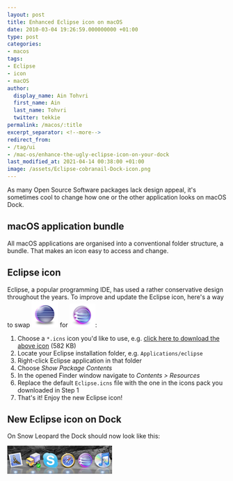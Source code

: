 ```yaml
---
layout: post
title: Enhanced Eclipse icon on macOS
date: 2010-03-04 19:26:59.000000000 +01:00
type: post
categories:
- macos
tags:
- Eclipse
- icon
- macOS
author:
  display_name: Ain Tohvri
  first_name: Ain
  last_name: Tohvri
  twitter: tekkie
permalink: /macos/:title
excerpt_separator: <!--more-->
redirect_from:
- /tag/ui
- /mac-os/enhance-the-ugly-eclipse-icon-on-your-dock
last_modified_at: 2021-04-14 00:38:00 +01:00
image: /assets/Eclipse-cobranail-Dock-icon.png
---
```

As many Open Source Software packages lack design appeal, it's sometimes cool to change how one or the other application looks on macOS Dock.<!--more-->

## macOS application bundle

All macOS applications are organised into a conventional folder structure, a bundle. That makes an icon easy to access and change.

## Eclipse icon

Eclipse, a popular programming IDE, has used a rather conservative design throughout the years. To improve and update the Eclipse icon, here's a way to swap ![old Eclipse icon](/assets/Eclipse-original-icon.png) for ![new Eclipse icon](/assets/Eclipse-cobranail-icon.png):

1. Choose a `*.icns` icon you'd like to use, e.g. [click here to download the above icon](/assets/uploads/2010/03/Eclipse-icons-pack.zip) (582 KB)
2. Locate your Eclipse installation folder, e.g. `Applications/eclipse`
3. Right-click Eclipse application in that folder
4. Choose _Show Package Contents_
5. In the opened Finder window navigate to _Contents > Resources_
6. Replace the default `Eclipse.icns` file with the one in the icons pack you downloaded in Step 1
7. That's it! Enjoy the new Eclipse icon!

## New Eclipse icon on Dock

On Snow Leopard the Dock should now look like this:

![Eclipse cobranail Dock icon](/assets/Eclipse-cobranail-Dock-icon.png)
